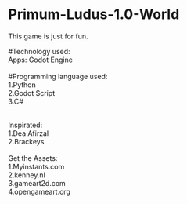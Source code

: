 # Primum-Ludus-1.0-World

This game is just for fun. <br>

#Technology used:<br>
Apps: Godot Engine <br><br>
#Programming language used:<br>
1.Python <br>
2.Godot Script <br>
3.C# <br> <br>

Inspirated:<br>
1.Dea Afirzal<br>
2.Brackeys<br> <br>
Get the Assets:<br>
1.Myinstants.com<br>
2.kenney.nl <br>
3.gameart2d.com <br>
4.opengameart.org <br><br>

